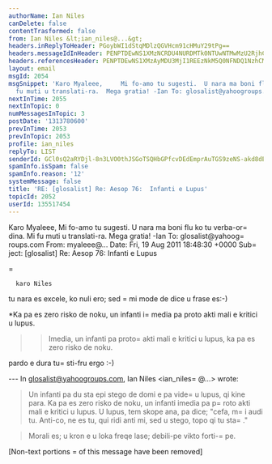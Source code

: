 ```yaml
---
authorName: Ian Niles
canDelete: false
contentTrasformed: false
from: Ian Niles &lt;ian_niles@...&gt;
headers.inReplyToHeader: PGoybWI1dStqMDlzQGVHcm91cHMuY29tPg==
headers.messageIdInHeader: PENPTDEwNS1XMzNCRDU4NURDMTk0NTUwNTMwMzU2RjhCMkEwQHBoeC5nYmw+
headers.referencesHeader: PENPTDEwNS1XMzAyMDU3MjI1REEzNkM5Q0NFNDQ1NzhCMkEwQHBoeC5nYmw+LDxqMm1iNXUrajA5c0BlR3JvdXBzLmNvbT4=
layout: email
msgId: 2054
msgSnippet: 'Karo Myaleee,     Mi fo-amo tu sugesti.  U nara ma boni flu ko tu verba-ordina.  Mi
  fu muti u translati-ra.  Mega gratia! -Ian To: glosalist@yahoogroups.com '
nextInTime: 2055
nextInTopic: 0
numMessagesInTopic: 3
postDate: '1313780600'
prevInTime: 2053
prevInTopic: 2053
profile: ian_niles
replyTo: LIST
senderId: GCl0sQ2aRYDjl-8n3LVO0thJSGoTSQHbGPfcvDEdEmprAuTGS9zeNS-akd8dEZFWKD9pzpgZ8pFSTxhKtEiBjAn1oFDTqFUh
spamInfo.isSpam: false
spamInfo.reason: '12'
systemMessage: false
title: 'RE: [glosalist] Re: Aesop 76:  Infanti e Lupus'
topicId: 2052
userId: 135517454
---
```



Karo Myaleee,     Mi fo-amo tu sugesti.  U nara ma boni flu ko tu verba-or=
dina.  Mi fu muti u translati-ra.  Mega gratia! -Ian 
 To: glosalist@yahoog=
roups.com
From: myaleee@...
Date: Fri, 19 Aug 2011 18:48:30 +0000
Sub=
ject: [glosalist] Re: Aesop 76:  Infanti e Lupus


















 



  
=


    
      
      
      karo Niles

tu nara es excele, ko nuli ero; sed =
mi mode de dice u frase es:-)



*Ka pa es zero risko de noku, un infanti i=
media pa proto akti mali e kritici u lupus.

>> Imedia, un infanti pa proto=
 akti mali e kritici u lupus, ka pa es zero risko de noku.

pardo e dura tu=
 sti-fru ergo :-)



--- In glosalist@yahoogroups.com, Ian Niles <ian_niles=
@...> wrote:

>

> 

> 

> Un infanti pa du sta epi stego de domi e pa vide=
 u lupus, qi kine para. Ka pa es zero risko de noku, un infanti imedia pa p=
roto akti mali e kritici u lupus. U lupus, tem skope ana, pa dice; "cefa, m=
i audi tu. Anti-co, ne es tu, qui ridi anti mi, sed u stego, topo qi tu sta=
."

> 

> 

> Morali es; u kron e u loka freqe lase; debili-pe vikto forti-=
pe.

>





    
     

    
    






   		 	   		  

[Non-text portions =
of this message have been removed]


